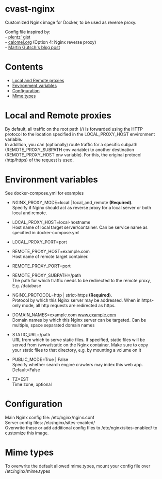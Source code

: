 # cvast-nginx

Customized Nginx image for Docker, to be used as reverse proxy.


Config file inspired by:  
	- [plentz' gist](https://gist.github.com/plentz/6737338)  
	- [calomel.org](https://calomel.org/nginx.html) (Option 4: Nginx reverse proxy)  
	- [Martin Gutsch's blog post](https://medium.com/@gutschilla/deploying-let-s-encrypt-in-production-13d7a4bfa546)  
  

# Contents
*   [Local and Remote proxies](#local-and-remote-proxies)
*   [Environment variables](#environment-variables)
*   [Configuration](#configuration)
*   [Mime types](#mime-types)


# Local and Remote proxies
By default, all traffic on the root path (/) is forwarded using the HTTP protocol to the location specified in the LOCAL_PROXY_HOST environment variable.  
In addition, you can (optionally) route traffic for a specific subpath (REMOTE_PROXY_SUBPATH env variable) to another destination (REMOTE_PROXY_HOST env variable). For this, the original protocol (http/https) of the request is used.  

# Environment variables
See docker-compose.yml for examples  

- NGINX_PROXY_MODE=local | local_and_remote **(Required)**.  
Specify if Nginx should act as reverse proxy for a local server or both local and remote.  
  
- LOCAL_PROXY_HOST=local-hostname  
Host name of local target server/container. Can be service name as specified in docker-compose.yml  

- LOCAL_PROXY_PORT=port  

- REMOTE_PROXY_HOST=example.com	 
Host name of remote target container.  
- REMOTE_PROXY_PORT=port  

- REMOTE_PROXY_SUBPATH=/path  
The path for which traffic needs to be redirected to the remote proxy, E.g. /database  
  

- NGINX_PROTOCOL=http | strict-https **(Required)**.  
Protocol by which this Nginx server may be addressed. When in https-only mode, all http requests are redirected as https.  

- DOMAIN_NAMES=example.com www.example.com  
Domain names by which this Nginx server can be targeted. Can be multiple, space separated domain names  

- STATIC_URL=/path  
URL from which to serve static files. If specified, static files will be served from /www/static on the Nginx container. Make sure to copy your static files to that directory, e.g. by mounting a volume on it

- PUBLIC_MODE=True | False  
Specify whether search engine crawlers may index this web app. Default=False  

- TZ=EST  
Time zone, optional  


# Configuration
Main Nginx config file: /etc/nginx/nginx.conf  
Server config files: /etc/nginx/sites-enabled/  
Overwrite these or add additional config files to /etc/nginx/sites-enabled/ to customize this image.  

# Mime types
To overwrite the default allowed mime.types, mount your config file over /etc/nginx/mime.types  
